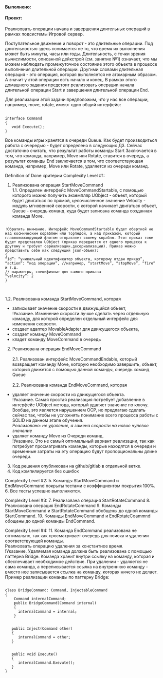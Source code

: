 #### Выполнено:


#### Проект:

Реализовать операции начала и завершения длительных операций в рамках подсистемы Игровой сервер.<br>


Поступательное движение и поворот - это длительные операции. 
Под длительностью здесь понимается не то, что время их выполнения может быть минуты, часы или годы. 
Длительность, с точки зрения вычислимости, описанной дейкстрой (см. занятие №1) означает, что мы можем наблюдать промежуточное состояние этого объекта в процессе выполнения длительной операции. 
Другими словами длительная операция - это операция, которая выполняется не атомарным образом. 
А значит у этой операции есть начало и конец. 
В рамках этого домашнего задания предстоит реализовать операции начала длительной операции Start и завершения длительной операции End.
<br>


Для реализации этой задачи предположим, что у нас все операции, например, move, rotate, имеют один общий интерфейс:<br>

<pre> <code>
interface Command 
{
   void Execute(); 
}
</code></pre>



Все команды игры хранятся в очереди Queue. 
Как будет производиться работа с очередью - будет определено в следующих ДЗ. 
Сейчас достаточно считать, что результат работы команды Start Заключается в том, что команда, например, Move или Rotate, ставится в очередь, а результат команды End заключается в том, что соответствующая команда, например,  Move или Rotate, удаляется из очереди команд.<br>

Definition of Done критерии
Complexity Level #1:
1. Реализована операция StartMoveCommand<br>
   1.1. Определен интерфейс MoveCommandStartable, с помощью которого можно получить экземпляр UObject - объект, который будет двигаться по прямой, целочисленное значение Velocity - модуль мгновенной скорости, с которой начинает двигаться объект, Queue<Command> - очередь команд, куда будет записана команда созданная команда Move.

<pre><code>
!Обратить внимание. Интерфейс MoveCommandStartable будет оберткой не над космическим кораблем или торпедой, а над приказом, который главнокомандующий флотом отправляет своему кораблю. Этот приказ тоже будет представлен UObject (приказ передается от одного процесса к другому и требует сериализации.десериализации). Приказ можно представить себе как следующий json-объект:
{
“id”: “уникальный идентификатор объекта, которому отдан приказ”,
“action”: “код операции”, //например, “startMove”, “stopMove”, “fire” и т.д.
// параметры, специфичные для самого приказа
“velocity”: 2
}
</code></pre><br>

1.2. Реализована команда StartMoveCommand, которая
* записывает значение скорости в движущийся объект,<br>
  !Указание. Изменение скорости лучше сделать через отдельную команду, для которой определен отдельный интерфейс для изменения скорости.<br>
* создает адаптер MovableAdapter для движущегося объекта,
* создает команду MoveCommand
* кладет команду MoveCommand в очередь
2. Реализована операция EndMoveCommand<br><br> 
   2.1. Реализован интерфейс MoveCommandEndable, который возвращает команду Move, которую необходимо завершить, объект, который движется с помощью данной команды, очередь команд Queue<Command><br><br>
   2.2. Реализована команда EndMoveCommand, которая
* удаляет значение скорости из движущегося объекта.<br>
  !Указание. Самая простая реализация потребует добавление в интерфейс UObject метода, который удаляет значение по ключу. Вообще, это является нарушением OCP, но предлагаю сделать сейчас так, чтобы не усложнять понимание всего процесса работы с SOLID на данном этапе обучения.<br>
  _Реализовано: не удаление, а замена скорости на новое нулевое значение_ <br>
* удаляет команду Move из Очереди команд.<br>
  !Указание. Это не самый оптимальный вариант реализации, так как потребует просматривать команды, которые находятся в очереди и временные затраты на эту операцию будут пропорциональны длине очереди.<br>
3. Код решения опубликован на github/gitlab в отдельной ветке.
4. Код компилируется без ошибок


Complexity Level #2:
5. Команды StartMoveCommand и EndMoveCommand покрыты тестами с коэффициентом покрытия 100%.
6. Все тесты успешно выполняются.


Complexity Level #3:
7. Реализована операция StartRotateCommand
8. Реализована операция EndRotateCommand
9. Команды StartMoveCommand и StartRotateCommand обобщены до одной команды StartCommand.
10. Команды EndMoveCommand и EndRotateCoammnd обощены до одной команды EndCommand.


Complexity Level #4:
11. Команда EndCommand реализована не оптимально, так как просматривает очередь для поиска и удалении соответствующей команды.<br>
    Реализовать операцию удаления за константное время.<br>
    !Указание. Удаляемая команда должна быть реализована с помощью паттерна Bridge. Команда хранит внутри ссылку на команду, которая и обеспечивает необходимое действие. При удалении - удаляется не сама команда, а переписывается ссылка на внутреннюю команду - вместо нее записывается ссылка на команду, которая ничего не делает.  Пример реализации команды по паттерну Bridge:<br>
   <pre><code>
class BridgeCommand: Command, InjectableCommand
{
    Command internalCommand;
    public BridgeCommand(Command internal)
    {
      internalCommand = internal;
    }
    

   public Inject(Command other)
   {
      internalCommand = other;
   }
   
   
   public void Execute()
   {
      internalCommand.Exevute();
   }
}
</code></pre> 

